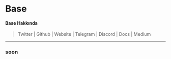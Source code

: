 # Base

#### Base Hakkında

> Twitter | Github | Website | Telegram | Discord | Docs | Medium

***

### soon
